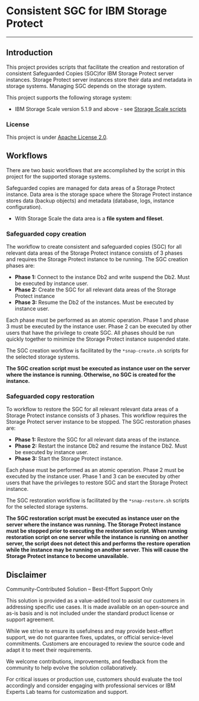 # Consistent SGC for IBM Storage Protect

-----------------------------------


## Introduction

This project provides scripts that facilitate the creation and restoration of consistent Safeguarded Copies (SGC)for IBM Storage Protect server instances. Storage Protect server instances store their data and metadata in storage systems. Managing SGC depends on the storage system. 

This project supports the following storage system:

- IBM Storage Scale version 5.1.9 and above - see [Storage Scale scripts](storage-scale/Readme.md)



### License

This project is under [Apache License 2.0](../LICENSE).


## Workflows

There are two basic workflows that are accomplished by the script in this project for the supported storage systems.

Safeguarded copies are managed for data areas of a Storage Protect instance. Data area is the storage space where the Storage Protect instance stores data (backup objects) and metadata (database, logs, instance configuration).

- With Storage Scale the data area is a **file system and fileset**. 


### Safeguarded copy creation

The workflow to create consistent and safeguarded copies (SGC) for all relevant data areas of the Storage Protect instance consists of 3 phases and requires the Storage Protect instance to be running. The SGC creation phases are:

- **Phase 1:** Connect to the instance Db2 and write suspend the Db2. Must be executed by instance user. 
- **Phase 2:** Create the SGC for all relevant data areas of the Storage Protect instance
- **Phase 3:** Resume the Db2 of the instances. Must be executed by instance user. 

Each phase must be performed as an atomic operation. Phase 1 and phase 3 must be executed by the instance user. Phase 2 can be executed by other users that have the privilege to create SGC. All phases should be run quickly together to minimize the Storage Protect instance suspended state.

The SGC creation workflow is facilitated by the `*snap-create.sh` scripts for the selected storage systems. 

**The SGC creation script must be executed as instance user on the server where the instance is running. Otherwise, no SGC is created for the instance.**



### Safeguarded copy restoration

To workflow to restore the SGC  for all relevant relevant data areas of a Storage Protect instance consists of 3 phases. This workflow requires the Storage Protect server instance to be stopped. The SGC restoration phases are:

- **Phase 1:** Restore the SGC for all relevant data areas of the instance.
- **Phase 2:** Restart the instance Db2 and resume the instance Db2. Must be executed by instance user. 
- **Phase 3:** Start the Storage Protect instance. 

Each phase must be performed as an atomic operation. Phase 2 must be executed by the instance user. Phase 1 and 3 can be executed by other users that have the privileges to restore SGC and start the Storage Protect instance.

The SGC restoration workflow is facilitated by the `*snap-restore.sh` scripts for the selected storage systems. 


**The SGC restoration script must be executed as instance user on the server where the instance was running. The Storage Protect instance must be stopped prior to executing the restoration script. When running restoration script on one server while the instance is running on another server, the script does not detect this and performs the restore operation while the instance may be running on another server. This will cause the Storage Protect instance to become unavailable.**

## Disclaimer

Community-Contributed Solution – Best-Effort Support Only

This solution is provided as a value-added tool to assist our customers in addressing specific use cases. It is made available on an open-source and as-is basis and is not included under the standard product license or support agreement.

While we strive to ensure its usefulness and may provide best-effort support, we do not guarantee fixes, updates, or official service-level commitments. Customers are encouraged to review the source code and adapt it to meet their requirements.

We welcome contributions, improvements, and feedback from the community to help evolve the solution collaboratively.

For critical issues or production use, customers should evaluate the tool accordingly and consider engaging with professional services or IBM Experts Lab teams for customization and support.
